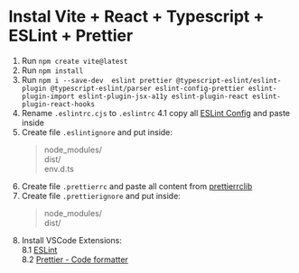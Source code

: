 # Instal Vite + React + Typescript + ESLint + Prettier

1. Run `npm create vite@latest`
2. Run `npm install`
3. Run `npm i --save-dev  eslint prettier @typescript-eslint/eslint-plugin @typescript-eslint/parser eslint-config-prettier eslint-plugin-import eslint-plugin-jsx-a11y eslint-plugin-react eslint-plugin-react-hooks`
4. Rename `.eslintrc.cjs` to `.eslintrc`
   4.1 copy all [ESLint Config](./eslint.txt) and paste inside
5. Create file `.eslintignore` and put inside:
   > node_modules/  
   > dist/  
   > env.d.ts
6. Create file `.prettierrc` and paste all content from [prettierrclib](./prettier.txt)
7. Create file `.prettierignore` and put inside:
   > node_modules/  
   > dist/
8. Install VSCode Extensions:  
   8.1 [ESLint](https://marketplace.visualstudio.com/items?itemName=dbaeumer.vscode-eslint)  
   8.2 [Prettier - Code formatter](https://marketplace.visualstudio.com/items?itemName=esbenp.prettier-vscode)
